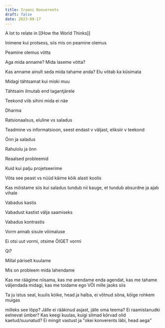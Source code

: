```yaml
---
title: Iraani Konverents
draft: false
date: 2023-09-17
---
```

A lot to relate in [[How the World Thinks]]

Inimene kui protsess, siis mis on peamine olemus

Peamine olemus võtta

Aga mida anname? Mida laseme võtta?

Kas anname ainult seda mida tahame anda? Elu võtab ka küsimata

Midagi tähtsamat kui miski muu

Tähtsaim ilmutab end tagantjärele

Teekond viib sihini mida ei näe

Dharma


Ratsionaalsus, eluline vs saladus

Teadmine vs informatsioon, seest endast v väljast, eliksiir v teekond

Õnn ja saladus

Rahulolu ja õnn

Reaalsed probleemid

Kuid kui palju projetseerime

Võta see peast vs nüüd käime kõik alasti koolis

Kas mõistame siis kui saladus tundub nii kauge, et tundub absurdne ja ajab vihale


Vabadus kastis

Vabadust kastist välja saamiseks

Vabadus kontrastis

Vorm annab sisule võimaluse

Ei otsi uut vormi, otsime ÕIGET vormi

Qi?

Millal päriselt kuulame

Mis on probleem mida lahendame

Kas me räägime niisama, kas me arendame enda agendat, kas me tahame väljendada midagi, kas me toidame ego VÕI mille jaoks siis

Ta ju istus seal, kuulis kòike, head ja halba, ei võtnud sõna, kõige rohkem muigas

milleks see lõpp? Jälle ei rääkinud asjast, jälle oma teema? Ei raamistanudki eelnevat ümber? Kas keegi kuulas, kuigi silmad kõrvad olid kaetud/suunatud? Ei mingit vastust ja "okei konverents läbi, head aega"